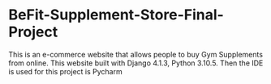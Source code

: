 # BeFit-Supplement-Store-Final-Project
This is an e-commerce website that allows people to buy Gym Supplements from online.
This website built with Django 4.1.3, Python 3.10.5. Then the IDE is used for this project is Pycharm
